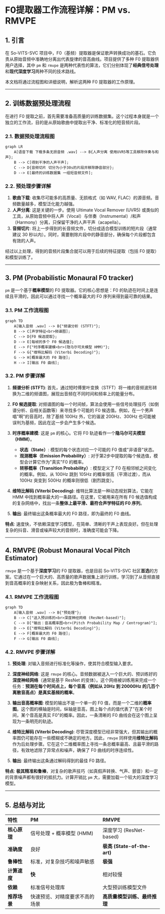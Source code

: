 # F0提取器工作流程详解：PM vs. RMVPE

## 1. 引言

在 So-VITS-SVC 项目中，F0（基频）提取器是保证歌声转换成功的基石。它负责从原始音频中准确地分离出代表旋律的音高曲线。项目提供了多种 F0 提取器供用户选择，其中 `pm` 和 `rmvpe` 是两种代表性的算法，它们分别体现了**经典信号处理**和**现代深度学习**两种不同的技术路线。

本文档将通过流程图和详细说明，解析这两种 F0 提取器的工作原理。

---

## 2. 训练数据预处理流程

在进行 F0 提取之前，首先需要准备高质量的训练数据集。这个过程本身就是一个独立的工作流，目的是从原始歌曲中提取出干净、标准化的短音频片段。

### 2.1. 数据预处理流程图

```mermaid
graph LR
    A[语音下载 下载多条无损音频 .wav] --> B{人声分离 使用UVR5等工具移除伴奏与和声};
    B --> C[得到干净的人声干声];
    C --> D{音频切片 切分为小于30s的片段并移除静音部分};
    D --> E[最终的训练数据集 一组短音频文件];
```

### 2.2. 预处理步骤详解

1.  **歌曲下载**: 收集尽可能多的高质量、无损格式（如 WAV, FLAC）的源音频。音频数量越多，模型泛化能力越强。
2.  **人声分离**: 这是关键的一步。使用 Ultimate Vocal Remover (UVR5) 或类似的工具，从原始音频中将人声（Vocal）与伴奏（Instrumental）/和声（Harmony）分离，只保留干净的人声干声（acapella）。
3.  **音频切片**: 将上一步得到的长音频文件，切分成适合模型训练的短片段（通常建议 30 秒以内）。同时，需要剔除片段中的静音部分，确保每个片段都包含有效的人声。

经过以上处理，得到的音频片段集合就可以用于后续的特征提取（包括 F0 提取）和模型训练了。

---

## 3. PM (Probabilistic Monaural F0 tracker)

`pm` 是一个基于**概率模型**的 F0 提取器。它的核心思想是：F0 的轨迹在时间上是连续且平滑的，因此可以通过寻找一个概率最大的 F0 序列来得到最可靠的结果。

### 3.1. PM 工作流程图

```mermaid
graph TD
    A[输入音频 .wav] --> B{"频谱分析 (STFT)"};
    B --> C[声学特征<br>频谱图];
    C --> D{F0 候选提取};
    D --> E[每帧的多个 F0 候选值];
    E --> F{"时序概率建模<br>(隐马尔可夫模型 HMM)"};
    F --> G{"维特比解码 (Viterbi Decoding)"};
    G --> H[概率最大的 F0 路径];
    H --> I[输出 F0 曲线];
```

### 3.2. PM 步骤详解

1.  **频谱分析 (STFT)**: 首先，通过短时傅里叶变换（STFT）将一维的音频波形转换为二维的频谱图，展现出音频在不同时间和频率上的能量分布。

2.  **F0 候选提取**: 对频谱图的每一个时间帧，算法会使用一些信号处理技巧（如倒谱分析、自相关函数等）来寻找多个可能的 F0 候选值。例如，在一个男声唱"啊"的音高时，除了基频 100Hz 外，它的谐波 200Hz、300Hz 也可能被误判为基频，因此在这一步会产生多个候选。

3.  **时序概率建模**: 这是 `pm` 的核心。它将 F0 轨迹看作一个**隐马尔可夫模型（HMM）**。
    *   **状态（State）**: 模型的每个状态对应一个可能的 F0 值或"非语音"状态。
    *   **观测概率（Emission Probability）**: 对于第2步中提取的每个候选值，模型会计算它作为"真实"F0 的概率。
    *   **转移概率（Transition Probability）**: 模型定义了 F0 在相邻帧之间变化的概率。例如，从 100Hz 跳到 105Hz 的概率很高（平滑过渡），而从 100Hz 突变到 500Hz 的概率则很低（剧烈跳变）。

4.  **维特比解码 (Viterbi Decoding)**: 维特比算法是一种动态规划算法，它能在 HMM 中找到概率最大的一条路径。在这里，它被用来在所有 F0 候选值构成的复杂网络中，找出一条**整体上最平滑、最符合声学特征的 F0 序列**。

5.  **输出**: 最终输出这条概率最大的 F0 路径，即为最终的 F0 曲线。

**特点**: 速度快，不依赖深度学习模型，在简单、清晰的干声上表现良好。但在处理复杂的抖音、滑音或噪声较大的音频时，准确度可能会下降。

---

## 4. RMVPE (Robust Monaural Vocal Pitch Estimator)

`rmvpe` 是一个基于**深度学习**的 F0 提取器，也是目前 So-VITS-SVC 社区**首选**的方案。它通过在一个巨大的、高质量的歌声数据集上进行训练，学习到了从音频直接到音高概率的复杂映射关系，因此极为鲁棒和精准。

### 4.1. RMVPE 工作流程图

```mermaid
graph TD
    A[输入音频 .wav] --> B{"预处理"};
    B --> C["送入预训练的<br>深度神经网络 (ResNet-based)"];
    C --> D["输出：音高概率图<br>(Pitch Probability Map / Centrogram)"];
    D --> E{"维特比解码 (Viterbi Decoding)"};
    E --> F[概率最大的 F0 路径];
    F --> G[输出 F0 曲线];
```

### 4.2. RMVPE 步骤详解

1.  **预处理**: 对输入音频进行标准化等操作，使其符合模型输入要求。

2.  **深度神经网络**: 这是 `rmvpe` 的核心。音频数据被送入一个巨大的、预训练好的**深度神经网络**（通常是基于 ResNet 的变体）。这个网络被训练用来完成一个任务：**预测在每个时间点上，每个音高（例如从 20Hz 到 20000Hz 的几百个离散音高点）是真实基频的概率**。

3.  **输出音高概率图**: 模型的输出不是一个单一的 F0 值，而是一个二维的**概率图**。这个图的横轴是时间，纵轴是音高，图上每个点的值代表了"在某个时间，某个音高是真实 F0"的概率。因此，一条清晰的 F0 曲线会在这个图上呈现为一条明亮的轨迹。

4.  **维特比解码 (Viterbi Decoding)**: 尽管深度模型已经非常强大，但其输出的概率图仍可能存在一些模糊或不确定的地方。因此，`rmvpe` 同样使用**维特比解码**作为后处理步骤。它在这个二维概率图上寻找一条总概率最高、且最平滑的路径，有效地滤除了异常点和噪声，确保了 F0 曲线的时序连续性。

5.  **输出**: 最终输出这条通过解码得到的最佳 F0 路径。

**特点**: **极其精准和鲁棒**，对复杂的歌声技巧（如真假声转换、气声、颤音）和一定的背景噪声都有很好的抵抗力。计算开销比 `pm` 大，需要加载一个较大的深度学习模型。

---

## 5. 总结与对比

| 特性 | PM | RMVPE |
| :--- | :--- | :--- |
| **核心原理** | 信号处理 + 概率模型 (HMM) | 深度学习 (ResNet-based) |
| **准确度** | 良好 | **极高 (State-of-the-art)** |
| **鲁棒性** | 标准，对复杂技巧和噪声敏感 | **极强** |
| **计算速度** | **快** | 相对较慢 |
| **依赖** | 标准信号处理库 | 大型预训练模型文件 |
| **推荐场景** | 快速预览、对精度要求不高的场景 | **高质量模型训练、最终推理** | 
